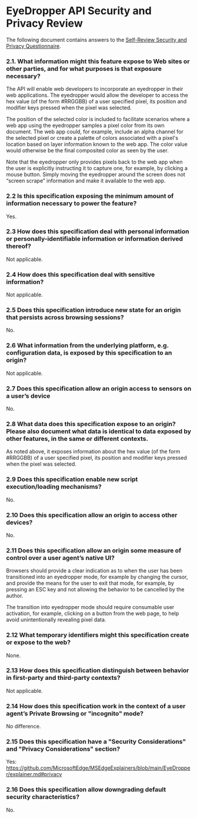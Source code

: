 # EyeDropper API Security and Privacy Review

The following document contains answers to the [Self-Review Security and Privacy Questionnaire](https://www.w3.org/TR/security-privacy-questionnaire/).

### 2.1. What information might this feature expose to Web sites or other parties, and for what purposes is that exposure necessary? 

The API will enable web developers to incorporate an eyedropper in their web applications. The eyedropper would allow the developer to access the hex value (of the form #RRGGBB) of a user specified pixel, its position and modifier keys pressed when the pixel was selected. 

The position of the selected color is included to facilitate scenarios where a web app using the eyedropper samples a pixel color from its own document. The web app could, for example, include an alpha channel for the selected pixel or create a palette of colors associated with a pixel's location based on layer information known to the web app. The color value would otherwise be the final composited color as seen by the user. 

Note that the eyedropper only provides pixels back to the web app when the user is explicitly instructing it to capture one, for example, by clicking a mouse button.  Simply moving the eyedropper around the screen does not “screen scrape” information and make it available to the web app. 

### 2.2 Is this specification exposing the minimum amount of information necessary to power the feature? 

Yes.

### 2.3 How does this specification deal with personal information or personally-identifiable information or information derived thereof? 

Not applicable.

### 2.4 How does this specification deal with sensitive information? 

Not applicable.

### 2.5 Does this specification introduce new state for an origin that persists across browsing sessions? 

No.

### 2.6 What information from the underlying platform, e.g. configuration data, is exposed by this specification to an origin? 

Not applicable.

### 2.7 Does this specification allow an origin access to sensors on a user’s device 

No.

### 2.8 What data does this specification expose to an origin? Please also document what data is identical to data exposed by other features, in the same or different contexts. 

As noted above, it exposes information about the hex value (of the form #RRGGBB) of a user specified pixel, its position and modifier keys pressed when the pixel was selected.

### 2.9 Does this specification enable new script execution/loading mechanisms? 

No.

### 2.10 Does this specification allow an origin to access other devices? 

No.

### 2.11 Does this specification allow an origin some measure of control over a user agent’s native UI? 

Browsers should provide a clear indication as to when the user has been transitioned into an eyedropper mode, for example by changing the cursor, and provide the means for the user to exit that mode, for example, by pressing an ESC key and not allowing the behavior to be cancelled by the author. 

The transition into eyedropper mode should require consumable user activation, for example, clicking on a button from the web page, to help avoid unintentionally revealing pixel data.

### 2.12 What temporary identifiers might this specification create or expose to the web? 

None.

### 2.13 How does this specification distinguish between behavior in first-party and third-party contexts? 

Not applicable.

### 2.14 How does this specification work in the context of a user agent’s Private Browsing or "incognito" mode? 

No difference.

### 2.15 Does this specification have a "Security Considerations" and "Privacy Considerations" section? 

Yes: https://github.com/MicrosoftEdge/MSEdgeExplainers/blob/main/EyeDropper/explainer.md#privacy

### 2.16 Does this specification allow downgrading default security characteristics? 

No.